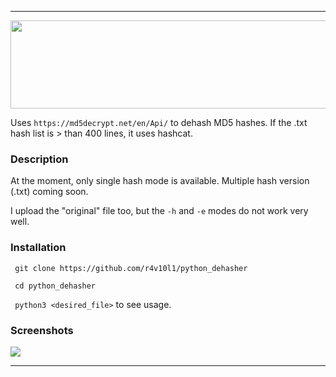 <hr>
<p align="center"><img src="https://i.imgur.com/6ON97za.png" width="733,5" height="141"/></p>

Uses ```https://md5decrypt.net/en/Api/``` to dehash MD5 hashes. If the .txt hash list is > than 400 lines, it uses hashcat.

### Description
At the moment, only single hash mode is available. Multiple hash version (.txt) coming soon.

I upload the "original" file too, but the ```-h``` and ```-e``` modes do not work very well.

### Installation
``` git clone https://github.com/r4v10l1/python_dehasher``` 

``` cd python_dehasher``` 

``` python3 <desired_file>``` to see usage.

### Screenshots
<img src="https://i.imgur.com/glOKTHT.png"/>

<hr>
